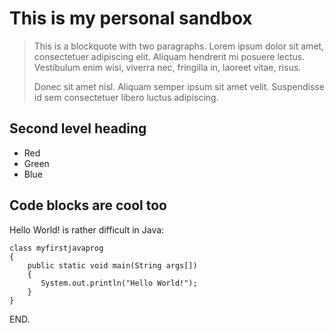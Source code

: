# This is my personal sandbox #

> This is a blockquote with two paragraphs. Lorem ipsum dolor sit amet,
> consectetuer adipiscing elit. Aliquam hendrerit mi posuere lectus.
> Vestibulum enim wisi, viverra nec, fringilla in, laoreet vitae, risus.
> 
> Donec sit amet nisl. Aliquam semper ipsum sit amet velit. Suspendisse
> id sem consectetuer libero luctus adipiscing.

## Second level heading ##

*   Red
*   Green
*   Blue

## Code blocks are cool too ##

Hello World! is rather difficult in Java:

	class myfirstjavaprog
	{  
		public static void main(String args[])
		{
		   System.out.println("Hello World!");
		}
	}

END.
